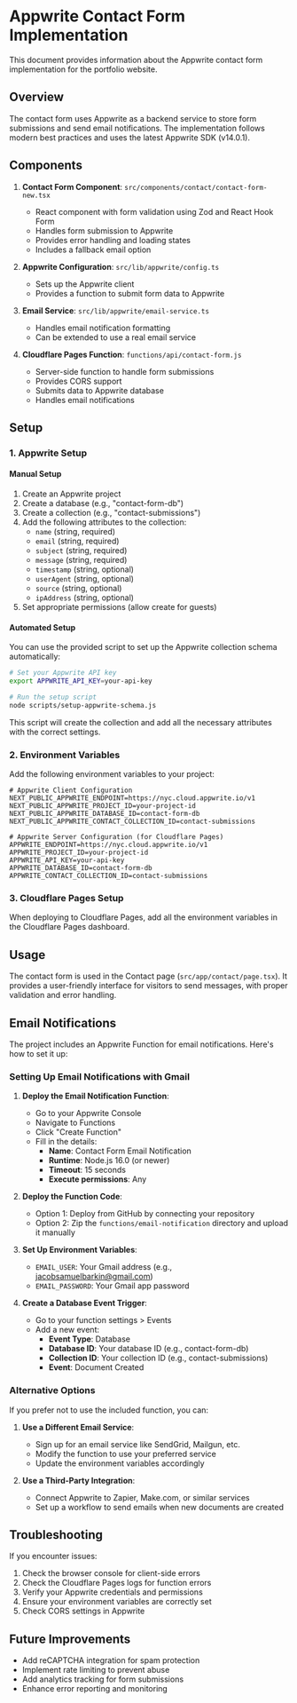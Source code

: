 # Appwrite Contact Form Implementation

This document provides information about the Appwrite contact form implementation for the portfolio website.

## Overview

The contact form uses Appwrite as a backend service to store form submissions and send email notifications. The implementation follows modern best practices and uses the latest Appwrite SDK (v14.0.1).

## Components

1. **Contact Form Component**: `src/components/contact/contact-form-new.tsx`
   - React component with form validation using Zod and React Hook Form
   - Handles form submission to Appwrite
   - Provides error handling and loading states
   - Includes a fallback email option

2. **Appwrite Configuration**: `src/lib/appwrite/config.ts`
   - Sets up the Appwrite client
   - Provides a function to submit form data to Appwrite

3. **Email Service**: `src/lib/appwrite/email-service.ts`
   - Handles email notification formatting
   - Can be extended to use a real email service

4. **Cloudflare Pages Function**: `functions/api/contact-form.js`
   - Server-side function to handle form submissions
   - Provides CORS support
   - Submits data to Appwrite database
   - Handles email notifications

## Setup

### 1. Appwrite Setup

#### Manual Setup
1. Create an Appwrite project
2. Create a database (e.g., "contact-form-db")
3. Create a collection (e.g., "contact-submissions")
4. Add the following attributes to the collection:
   - `name` (string, required)
   - `email` (string, required)
   - `subject` (string, required)
   - `message` (string, required)
   - `timestamp` (string, optional)
   - `userAgent` (string, optional)
   - `source` (string, optional)
   - `ipAddress` (string, optional)
5. Set appropriate permissions (allow create for guests)

#### Automated Setup
You can use the provided script to set up the Appwrite collection schema automatically:

```bash
# Set your Appwrite API key
export APPWRITE_API_KEY=your-api-key

# Run the setup script
node scripts/setup-appwrite-schema.js
```

This script will create the collection and add all the necessary attributes with the correct settings.

### 2. Environment Variables

Add the following environment variables to your project:

```
# Appwrite Client Configuration
NEXT_PUBLIC_APPWRITE_ENDPOINT=https://nyc.cloud.appwrite.io/v1
NEXT_PUBLIC_APPWRITE_PROJECT_ID=your-project-id
NEXT_PUBLIC_APPWRITE_DATABASE_ID=contact-form-db
NEXT_PUBLIC_APPWRITE_CONTACT_COLLECTION_ID=contact-submissions

# Appwrite Server Configuration (for Cloudflare Pages)
APPWRITE_ENDPOINT=https://nyc.cloud.appwrite.io/v1
APPWRITE_PROJECT_ID=your-project-id
APPWRITE_API_KEY=your-api-key
APPWRITE_DATABASE_ID=contact-form-db
APPWRITE_CONTACT_COLLECTION_ID=contact-submissions
```

### 3. Cloudflare Pages Setup

When deploying to Cloudflare Pages, add all the environment variables in the Cloudflare Pages dashboard.

## Usage

The contact form is used in the Contact page (`src/app/contact/page.tsx`). It provides a user-friendly interface for visitors to send messages, with proper validation and error handling.

## Email Notifications

The project includes an Appwrite Function for email notifications. Here's how to set it up:

### Setting Up Email Notifications with Gmail

1. **Deploy the Email Notification Function**:
   - Go to your Appwrite Console
   - Navigate to Functions
   - Click "Create Function"
   - Fill in the details:
     - **Name**: Contact Form Email Notification
     - **Runtime**: Node.js 16.0 (or newer)
     - **Timeout**: 15 seconds
     - **Execute permissions**: Any

2. **Deploy the Function Code**:
   - Option 1: Deploy from GitHub by connecting your repository
   - Option 2: Zip the `functions/email-notification` directory and upload it manually

3. **Set Up Environment Variables**:
   - `EMAIL_USER`: Your Gmail address (e.g., jacobsamuelbarkin@gmail.com)
   - `EMAIL_PASSWORD`: Your Gmail app password

4. **Create a Database Event Trigger**:
   - Go to your function settings > Events
   - Add a new event:
     - **Event Type**: Database
     - **Database ID**: Your database ID (e.g., contact-form-db)
     - **Collection ID**: Your collection ID (e.g., contact-submissions)
     - **Event**: Document Created

### Alternative Options

If you prefer not to use the included function, you can:

1. **Use a Different Email Service**:
   - Sign up for an email service like SendGrid, Mailgun, etc.
   - Modify the function to use your preferred service
   - Update the environment variables accordingly

2. **Use a Third-Party Integration**:
   - Connect Appwrite to Zapier, Make.com, or similar services
   - Set up a workflow to send emails when new documents are created

## Troubleshooting

If you encounter issues:

1. Check the browser console for client-side errors
2. Check the Cloudflare Pages logs for function errors
3. Verify your Appwrite credentials and permissions
4. Ensure your environment variables are correctly set
5. Check CORS settings in Appwrite

## Future Improvements

- Add reCAPTCHA integration for spam protection
- Implement rate limiting to prevent abuse
- Add analytics tracking for form submissions
- Enhance error reporting and monitoring

